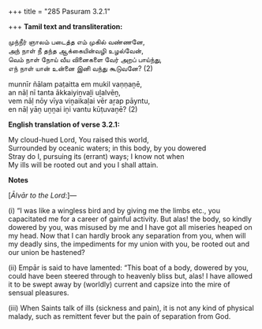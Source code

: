 +++
title = "285 Pasuram 3.2.1"

+++
**Tamil text and transliteration:**

முந்நீர் ஞாலம் படைத்த எம் முகில் வண்ணனே,  
அந் நாள் நீ தந்த ஆக்கையின்வழி உழல்வேன்,  
வெம் நாள் நோய் வீய வினைகளை வேர் அறப் பாய்ந்து,  
எந் நாள் யான் உன்னை இனி வந்து கூடுவனே? (2)

munnīr ñālam paṭaitta em mukil vaṇṇaṉē,  
an nāḷ nī tanta ākkaiyiṉvaḻi uḻalvēṉ,  
vem nāḷ nōy vīya viṉaikaḷai vēr aṟap pāyntu,  
en nāḷ yāṉ uṉṉai iṉi vantu kūṭuvaṉē? (2)

**English translation of verse 3.2.1:**

My cloud-hued Lord, You raised this world,  
Surrounded by oceanic waters; in this body, by you dowered  
Stray do I, pursuing its (errant) ways; I know not when  
My ills will be rooted out and you I shall attain.

**Notes**  
  
[*Ālvār to the Lord*:]—

\(i\) “I was like a wingless bird aṇd by giving me the limbs etc., you capacitated me for a career of gainful activity. But alas! the body, so kindly dowered by you, was misused by me and I have got all miseries heaped on my head. Now that I can hardly brook any separation from you, when will my deadly sins, the impediments for my union with you, be rooted out and our union be hastened?

\(ii\) Empār is said to have lamented: “This boat of a body, dowered by you, could have been steered through to heavenly bliss but, alas! I have allowed it to be swept away by (worldly) current and capsize into the mire of sensual pleasures.

\(iii\) When Saints talk of ills (sickness and pain), it is not any kind of physical malady, such as remittent fever but the pain of separation from God.


